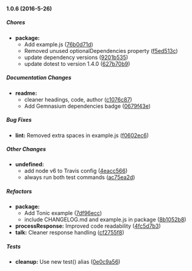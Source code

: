 #### 1.0.6 (2016-5-26)

##### Chores

* **package:**
  * Add example.js ([76b0d71d](https://github.com/fvdm/nodejs-piwik/commit/76b0d71d30dee628b4ab4344a789e35749fc5109))
  * Removed unused optionalDependencies property ([f5ed513c](https://github.com/fvdm/nodejs-piwik/commit/f5ed513c8927c339823562293ac280da4c8b27d4))
  * update dependency versions ([9201b535](https://github.com/fvdm/nodejs-piwik/commit/9201b53564efdec3d10936ca2c050d1fe5e6e941))
  * update dotest to version 1.4.0 ([627b70b9](https://github.com/fvdm/nodejs-piwik/commit/627b70b9cf2f28b1521a34c8c6ec29d8d94167fd))

##### Documentation Changes

* **readme:**
  * cleaner headings, code, author ([c1076c87](https://github.com/fvdm/nodejs-piwik/commit/c1076c874964caf63a4641d74119a119c873eb85))
  * Add Gemnasium dependencies badge ([0679f43e](https://github.com/fvdm/nodejs-piwik/commit/0679f43e6b23a786c569f60f804b4b1f9239bac6))

##### Bug Fixes

* **lint:** Removed extra spaces in example.js ([f0602ec6](https://github.com/fvdm/nodejs-piwik/commit/f0602ec60e3dc7f43161f15a4353fa1a3140a689))

##### Other Changes

* **undefined:**
  * add node v6 to Travis config ([4eacc566](https://github.com/fvdm/nodejs-piwik/commit/4eacc5662e5824a8bde97df3140931b64b3e287f))
  * always run both test commands ([ac75ea2d](https://github.com/fvdm/nodejs-piwik/commit/ac75ea2d3635f778ba35dfa841a48b80b1df8691))

##### Refactors

* **package:**
  * Add Tonic example ([7df96ecc](https://github.com/fvdm/nodejs-piwik/commit/7df96ecc9c02aeb84ca4c363f85e464fd1a6b245))
  * include CHANGELOG.md and example.js in package ([8b1052b8](https://github.com/fvdm/nodejs-piwik/commit/8b1052b85aba8f1d6e38358b4ff44821fd3da626))
* **processResponse:** Improved code readability ([4fc5d7b3](https://github.com/fvdm/nodejs-piwik/commit/4fc5d7b392df722c30589500a1602eb79eeec586))
* **talk:** Cleaner response handling ([cf2755f8](https://github.com/fvdm/nodejs-piwik/commit/cf2755f8cb1f577a2e2902b28f9cde874f32691c))

##### Tests

* **cleanup:** Use new test() alias ([0e0c9a56](https://github.com/fvdm/nodejs-piwik/commit/0e0c9a56e63b1ea915a1698cb223e9c977f09831))

